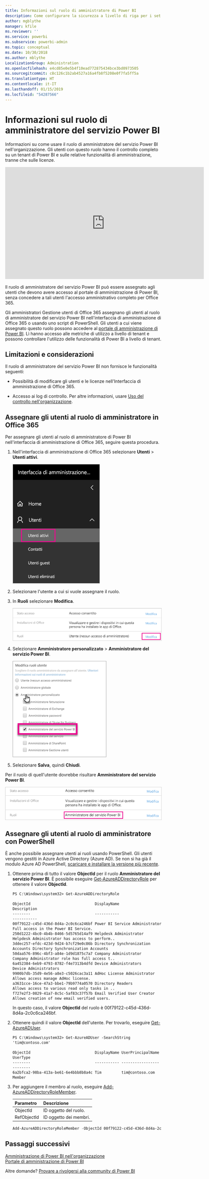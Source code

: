 ```yaml
---
title: Informazioni sul ruolo di amministratore di Power BI
description: Come configurare la sicurezza a livello di riga per i set di dati importati e DirectQuery nel servizio Power BI.
author: mgblythe
manager: kfile
ms.reviewer: ''
ms.service: powerbi
ms.subservice: powerbi-admin
ms.topic: conceptual
ms.date: 10/30/2018
ms.author: mblythe
LocalizationGroup: Administration
ms.openlocfilehash: e4cd85e0e5b4f10ead772875434bce3bd0973505
ms.sourcegitcommit: c8c126c1b2ab4527a16a4fb8f5208e0f7fa5ff5a
ms.translationtype: HT
ms.contentlocale: it-IT
ms.lasthandoff: 01/15/2019
ms.locfileid: "54287566"
---
```

# <a name="understanding-the-power-bi-service-administrator-role"></a>Informazioni sul ruolo di amministratore del servizio Power BI

Informazioni su come usare il ruolo di amministratore del servizio Power BI nell'organizzazione. Gli utenti con questo ruolo hanno il controllo completo su un tenant di Power BI e sulle relative funzionalità di amministrazione, tranne che sulle licenze.

<iframe width="640" height="360" src="https://www.youtube.com/embed/PQRbdJgEm3k?showinfo=0" frameborder="0" allowfullscreen></iframe>

Il ruolo di amministratore del servizio Power BI può essere assegnato agli utenti che devono avere accesso al portale di amministrazione di Power BI, senza concedere a tali utenti l'accesso amministrativo completo per Office 365.

Gli amministratori Gestione utenti di Office 365 assegnano gli utenti al ruolo di amministratore del servizio Power BI nell'interfaccia di amministrazione di Office 365 o usando uno script di PowerShell. Gli utenti a cui viene assegnato questo ruolo possono accedere al [portale di amministrazione di Power BI](service-admin-portal.md). Lì hanno accesso alle metriche di utilizzo a livello di tenant e possono controllare l'utilizzo delle funzionalità di Power BI a livello di tenant.

## <a name="limitations-and-considerations"></a>Limitazioni e considerazioni

Il ruolo di amministratore del servizio Power BI non fornisce le funzionalità seguenti:

* Possibilità di modificare gli utenti e le licenze nell'Interfaccia di amministrazione di Office 365.

* Accesso ai log di controllo. Per altre informazioni, usare [Uso del controllo nell'organizzazione](service-admin-auditing.md).

## <a name="assign-users-to-the-admin-role-in-office-365"></a>Assegnare gli utenti al ruolo di amministratore in Office 365

Per assegnare gli utenti al ruolo di amministratore di Power BI nell'interfaccia di amministrazione di Office 365, seguire questa procedura.

1. Nell'interfaccia di amministrazione di Office 365 selezionare **Utenti** > **Utenti attivi**.

    ![Interfaccia di amministrazione di Office 365](media/service-admin-role/powerbi-admin-users.png)

1. Selezionare l'utente a cui si vuole assegnare il ruolo.

1. In **Ruoli** selezionare **Modifica**.

    ![Modificare i ruoli](media/service-admin-role/powerbi-admin-edit-roles.png)

1. Selezionare **Amministratore personalizzato** > **Amministratore del servizio Power BI**.

    ![Amministratore del servizio Power BI](media/service-admin-role/powerbi-admin-role.png)

1. Selezionare **Salva**, quindi **Chiudi**.

Per il ruolo di quell'utente dovrebbe risultare **Amministratore del servizio Power BI**.

![Ruoli](media/service-admin-role/powerbi-admin-role-set.png)

## <a name="assign-users-to-the-admin-role-with-powershell"></a>Assegnare gli utenti al ruolo di amministratore con PowerShell

È anche possibile assegnare utenti ai ruoli usando PowerShell. Gli utenti vengono gestiti in Azure Active Directory (Azure AD). Se non si ha già il modulo Azure AD PowerShell, [scaricare e installare la versione più recente](https://www.powershellgallery.com/packages/AzureAD/).

1. Ottenere prima di tutto il valore **ObjectId** per il ruolo **Amministratore del servizio Power BI**. È possibile eseguire [Get-AzureADDirectoryRole](/powershell/module/azuread/get-azureaddirectoryrole) per ottenere il valore **ObjectId**.

    ```
    PS C:\Windows\system32> Get-AzureADDirectoryRole

    ObjectId                             DisplayName                        Description
    --------                             -----------                        -----------
    00f79122-c45d-436d-8d4a-2c0c6ca246bf Power BI Service Administrator     Full access in the Power BI Service.
    250d1222-4bc0-4b4b-8466-5d5765d14af9 Helpdesk Administrator             Helpdesk Administrator has access to perform..
    3ddec257-efdc-423d-9d24-b7cf29e0c86b Directory Synchronization Accounts Directory Synchronization Accounts
    50daa576-896c-4bf3-a84e-1d9d1875c7a7 Company Administrator              Company Administrator role has full access t..
    6a452384-6eb9-4793-8782-f4e7313b4dfd Device Administrators              Device Administrators
    9900b7db-35d9-4e56-a8e3-c5026cac3a11 AdHoc License Administrator        Allows access manage AdHoc license.
    a3631cce-16ce-47a3-bbe1-79b9774a0570 Directory Readers                  Allows access to various read only tasks in ..
    f727e2f3-0829-41a7-8c5c-5af83c37f57b Email Verified User Creator        Allows creation of new email verified users.
    ```

    In questo caso, il valore **ObjectId** del ruolo è 00f79122-c45d-436d-8d4a-2c0c6ca246bf.

1. Ottenere quindi il valore **ObjectId** dell'utente. Per trovarlo, eseguire [Get-AzureADUser](/powershell/module/azuread/get-azureaduser).

    ```
    PS C:\Windows\system32> Get-AzureADUser -SearchString 'tim@contoso.com'

    ObjectId                             DisplayName UserPrincipalName      UserType
    --------                             ----------- -----------------      --------
    6a2bfca2-98ba-413a-be61-6e4bbb8b8a4c Tim         tim@contoso.com        Member
    ```

1. Per aggiungere il membro al ruolo, eseguire [Add-AzureADDirectoryRoleMember](/powershell/module/azuread/add-azureaddirectoryrolemember).

    | Parametro | Descrizione |
    | --- | --- |
    | ObjectId |ID oggetto del ruolo. |
    | RefObjectId |ID oggetto dei membri. |

    ```powershell
    Add-AzureADDirectoryRoleMember -ObjectId 00f79122-c45d-436d-8d4a-2c0c6ca246bf -RefObjectId 6a2bfca2-98ba-413a-be61-6e4bbb8b8a4c
    ```

## <a name="next-steps"></a>Passaggi successivi

[Amministrazione di Power BI nell'organizzazione](service-admin-administering-power-bi-in-your-organization.md)  
[Portale di amministrazione di Power BI](service-admin-portal.md)  

Altre domande? [Provare a rivolgersi alla community di Power BI](http://community.powerbi.com/)